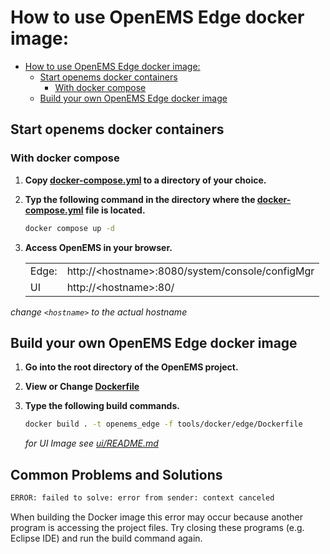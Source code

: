 # How to use OpenEMS Edge docker image:

- [How to use OpenEMS Edge docker image:](#how-to-use-openems-edge-docker-image)
  - [Start openems docker containers](#start-openems-docker-containers)
    - [With docker compose](#with-docker-compose)
  - [Build your own OpenEMS Edge docker image](#build-your-own-openems-edge-docker-image)

## Start openems docker containers

### With docker compose
1. **Copy [docker-compose.yml](./docker-compose.yml) to a directory of your choice.**

2. **Typ the following command in the directory where the [docker-compose.yml](./docker-compose.yml) file is located.**

    ```bash
    docker compose up -d
    ```

3. **Access OpenEMS in your browser.**

    |       |                                                   |
    | ----- | ------------------------------------------------- |
    | Edge: | http://\<hostname\>:8080/system/console/configMgr |
    | UI    | http://\<hostname\>:80/                           |

*change `<hostname>` to the actual hostname*

## Build your own OpenEMS Edge docker image

1. **Go into the root directory of the OpenEMS project.**

2. **View or Change [Dockerfile](./Dockerfile)**

3. **Type the following build commands.**

    ```bash
    docker build . -t openems_edge -f tools/docker/edge/Dockerfile
    ```

    *for UI Image see [ui/README.md](../ui/README.md)*

## Common Problems and Solutions

```bash
ERROR: failed to solve: error from sender: context canceled
```

When building the Docker image this error may occur because another program is accessing the project files. Try closing these programs (e.g. Eclipse IDE) and run the build command again.
